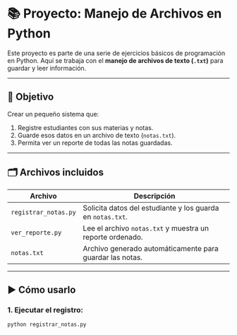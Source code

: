 # 📚 Proyecto: Manejo de Archivos en Python

Este proyecto es parte de una serie de ejercicios básicos de programación en Python. Aquí se trabaja con el **manejo de archivos de texto (`.txt`)** para guardar y leer información.

---

## 🎯 Objetivo

Crear un pequeño sistema que:

1. Registre estudiantes con sus materias y notas.
2. Guarde esos datos en un archivo de texto (`notas.txt`).
3. Permita ver un reporte de todas las notas guardadas.

---

## 🗂️ Archivos incluidos

| Archivo              | Descripción                                                |
| -------------------- | ---------------------------------------------------------- |
| `registrar_notas.py` | Solicita datos del estudiante y los guarda en `notas.txt`. |
| `ver_reporte.py`     | Lee el archivo `notas.txt` y muestra un reporte ordenado.  |
| `notas.txt`          | Archivo generado automáticamente para guardar las notas.   |

---

## ▶️ Cómo usarlo

### 1. Ejecutar el registro:

```bash
python registrar_notas.py
```
